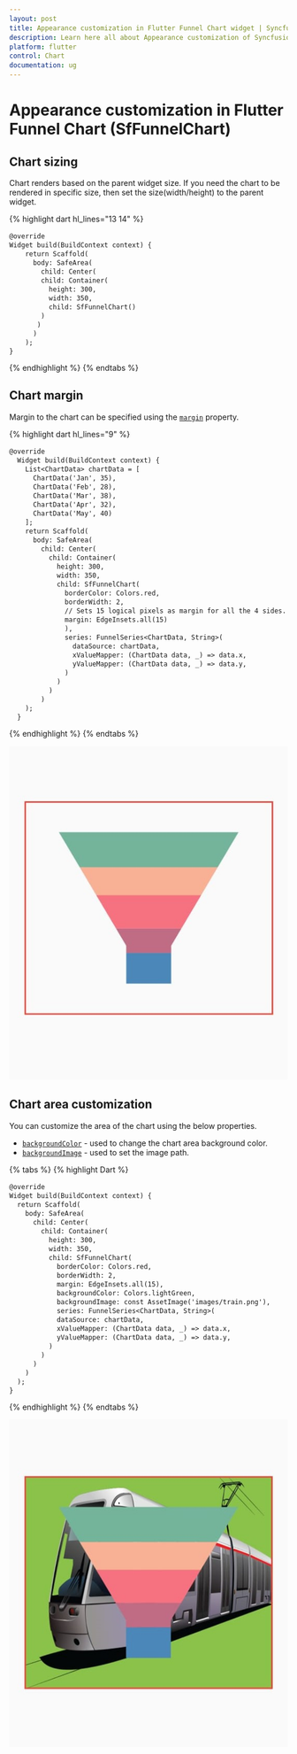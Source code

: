 ```yaml
---
layout: post
title: Appearance customization in Flutter Funnel Chart widget | Syncfusion 
description: Learn here all about Appearance customization of Syncfusion Flutter Funnel Chart (SfFunnelChart) widget and more.
platform: flutter
control: Chart
documentation: ug
---
```


# Appearance customization in Flutter Funnel Chart (SfFunnelChart)

## Chart sizing

Chart renders based on the parent widget size. If you need the chart to be rendered in specific size, then set the size(width/height) to the parent widget.

{% highlight dart hl_lines="13 14" %} 

    @override
    Widget build(BuildContext context) {
        return Scaffold(
          body: SafeArea(
            child: Center(
            child: Container(
              height: 300,
              width: 350,
              child: SfFunnelChart()
            )
           )
          )
        );
    }

{% endhighlight %}
{% endtabs %}

## Chart margin

Margin to the chart can be specified using the [`margin`](https://pub.dev/documentation/syncfusion_flutter_charts/latest/charts/SfFunnelChart/margin.html) property.

{% highlight dart hl_lines="9" %} 

    @override
      Widget build(BuildContext context) {
        List<ChartData> chartData = [
          ChartData('Jan', 35),
          ChartData('Feb', 28),
          ChartData('Mar', 38),
          ChartData('Apr', 32),
          ChartData('May', 40)
        ];
        return Scaffold(
          body: SafeArea(
            child: Center(
              child: Container(
                height: 300,
                width: 350,
                child: SfFunnelChart(
                  borderColor: Colors.red,
                  borderWidth: 2,
                  // Sets 15 logical pixels as margin for all the 4 sides.
                  margin: EdgeInsets.all(15)
                  ),
                  series: FunnelSeries<ChartData, String>(
                    dataSource: chartData,
                    xValueMapper: (ChartData data, _) => data.x,
                    yValueMapper: (ChartData data, _) => data.y,
                  )
                )
              )
            )
        );
      }

{% endhighlight %}
{% endtabs %}

![margin](images\chart-title\chart_margin.png)


## Chart area customization

You can customize the area of the chart using the below properties.

* [`backgroundColor`](https://pub.dev/documentation/syncfusion_flutter_charts/latest/charts/SfFunnelChart/backgroundColor.html) - used to change the chart area background color.
* [`backgroundImage`](https://pub.dev/documentation/syncfusion_flutter_charts/latest/charts/SfFunnelChart/backgroundImage.html) - used to set the image path.

{% tabs %}
{% highlight Dart %} 

    @override
    Widget build(BuildContext context) {
      return Scaffold(
        body: SafeArea(
          child: Center(
            child: Container(
              height: 300, 
              width: 350, 
              child: SfFunnelChart(
                borderColor: Colors.red,
                borderWidth: 2,
                margin: EdgeInsets.all(15),
                backgroundColor: Colors.lightGreen,
                backgroundImage: const AssetImage('images/train.png'),
                series: FunnelSeries<ChartData, String>(
                dataSource: chartData,
                xValueMapper: (ChartData data, _) => data.x,
                yValueMapper: (ChartData data, _) => data.y,
              )
            )
          )
        )
      );
    }

{% endhighlight %}
{% endtabs %}

![margin](images\chart-title\background_image.png)
